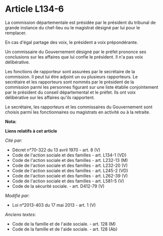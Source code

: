 # Article L134-6

La commission départementale est présidée par le président du tribunal de grande instance du chef-lieu ou le magistrat
désigné par lui pour le remplacer. 

En cas d'égal partage des voix, le président a voix prépondérante. 

Un commissaire du Gouvernement désigné par le préfet prononce ses conclusions sur les affaires que lui confie le président.
Il n'a pas voix délibérative. 

Les fonctions de rapporteur sont assurées par le secrétaire de la commission. Il peut lui être adjoint un ou plusieurs
rapporteurs. Le secrétaire et les rapporteurs sont nommés par le président de la commission parmi les personnes figurant sur
une liste établie conjointement par le président du conseil départemental et le préfet. Ils ont voix délibérative sur les
affaires qu'ils rapportent. 

Le secrétaire, les rapporteurs et les commissaires du Gouvernement sont choisis parmi les fonctionnaires ou magistrats en
activité ou à la retraite.

**Nota:**



**Liens relatifs à cet article**

_Cité par_:

  - Décret n°70-322 du 13 avril 1970 - art. 8 (V)
  - Code de l'action sociale et des familles - art. L134-1 (VD)
  - Code de l'action sociale et des familles - art. L232-13 (M)
  - Code de l'action sociale et des familles - art. L232-20 (V)
  - Code de l'action sociale et des familles - art. L245-2 (VD)
  - Code de l'action sociale et des familles - art. L262-39 (V)
  - Code de l'action sociale et des familles - art. L581-5 (V)
  - Code de la sécurité sociale. - art. D412-79 (V)

_Modifié par_:

  - Loi n°2013-403 du 17 mai 2013 - art. 1 (V)

_Anciens textes_:

  - Code de la famille et de l'aide sociale. - art. 128 (M)
  - Code de la famille et de l'aide sociale. - art. 128 (Ab)
